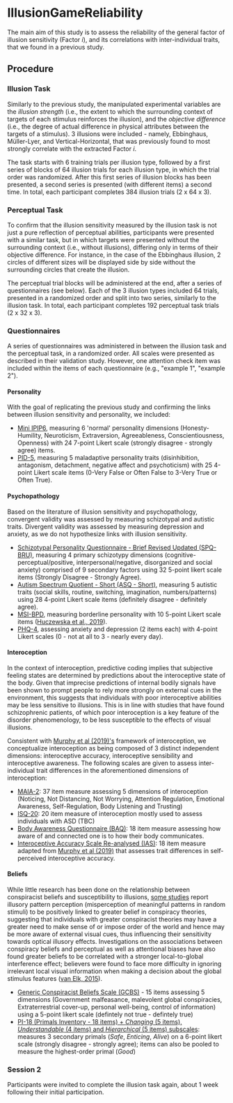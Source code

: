 # IllusionGameReliability

The main aim of this study is to assess the reliability of the general factor of illusion sensitivity (Factor *i*), and its correlations with inter-individual traits, that we found in a previous study.

## Procedure

### Illusion Task

Similarly to the previous study, the manipulated experimental variables are the *illusion strength* (i.e., the extent to which the surrounding context of targets of each stimulus reinforces the illusion), and the *objective difference* (i.e., the degree of actual difference in physical attributes between the targets of a stimulus). 3 illusions were included - namely, Ebbinghaus, Müller-Lyer, and Vertical-Horizontal, that was previously found to most strongly correlate with the extracted Factor *i*.

The task starts with 6 training trials per illusion type, followed by a first series of blocks of 64 illusion trials for each illusion type, in which the trial order was randomized. After this first series of illusion blocks has been presented, a second series is presented (with different items) a second time. In total, each participant completes 384 illusion trials (2 x 64 x 3).

### Perceptual Task

To confirm that the illusion sensitivity measured by the illusion task is not just a pure reflection of perceptual abilities, participants were presented with a similar task, but in which targets were presented without the surrounding context (i.e., without illusions), differing only in terms of their objective difference. For instance, in the case of the Ebbinghaus illusion, 2 circles of different sizes will be displayed side by side without the surrounding circles that create the illusion.

The perceptual trial blocks will be administered at the end, after a series of questionnaires (see below). Each of the 3 illusion types included 64 trials, presented in a randomized order and split into two series, similarly to the illusion task. In total, each participant completes 192 perceptual task trials (2 x 32 x 3).

### Questionnaires

A series of questionnaires was administered in between the illusion task and the perceptual task, in a randomized order. All scales were presented as described in their validation study. However, one attention check item was included within the items of each questionnaire (e.g., "example 1", "example 2").

#### Personality

With the goal of replicating the previous study and confirming the links between illusion sensitivity and personality, we included:

- [Mini IPIP6](https://www.psychology.org.nz/journal-archive/Sibley-IPIP61.pdf), measuring 6 'normal' personality dimensions (Honesty-Humility, Neuroticism, Extraversion, Agreeableness, Conscientiousness, Openness) with 24 7-point Likert scale (strongly disagree - strongly agree) items.
- [PID-5](https://www.ncbi.nlm.nih.gov/pmc/articles/PMC5142430/), measuring 5 maladaptive personality traits (disinhibition, antagonism, detachment, negative affect and psychoticism) with 25 4-point Likert scale items (0-Very False or Often False to 3-Very True or Often True).

#### Psychopathology

Based on the literature of illusion sensitivity and psychopathology, convergent validity was assessed by measuring schizotypal and autistic traits. Divergent validity was assessed by measuring depression and anxiety, as we do not hypothesize links with illusion sensitivity.

- [Schizotypal Personality Questionnaire - Brief Revised Updated (SPQ-BRU)](https://www.ncbi.nlm.nih.gov/pmc/articles/PMC4834869/#SD1), measuring 4 primary schizotypy dimensions (cognitive-perceptual/positive, interpersonal/negative, disorganized and social anxiety) comprised of 9 secondary factors using 32 5-point likert scale items (Strongly Disagree - Strongly Agree).
- [Autism Spectrum Quotient - Short (ASQ - Short)](https://www.ncbi.nlm.nih.gov/pmc/articles/PMC3076581/), measuring 5 autistic traits (social skills, routine, switching, imagination, numbers/patterns) using 28 4-point Likert scale items (definitely disagree - definitely agree).
- [MSI-BPD](https://psycnet.apa.org/record/2004-10325-009), measuring borderline personality with 10 5-point Likert scale items ([Huczewska et al., 2019]( https://doi.org/10.5114/cipp.2019.89674)).
- [PHQ-4](https://pubmed.ncbi.nlm.nih.gov/19996233/), assessing anxiety and depression (2 items each) with 4-point Likert scales (0 - not at all to 3 - nearly every day).

#### Interoception

In the context of interoception, predictive coding implies that subjective feeling states are determined by predictions about the interoceptive state of the body. Given that imprecise predictions of internal bodily signals have been shown to prompt people to rely more strongly on external cues in the environment, this suggests that individuals with poor interoceptive abilities may be less sensitive to illusions. This is in line with studies that have found schizophrenic patients, of which poor interoception is a key feature of the disorder phenomenology, to be less susceptible to the effects of visual illusions.

Consistent with [Murphy et al (2019)'s](https://doi.org/10.3758/s13423-019-01632-7) framework of interoception, we conceptualize interoception as being composed of 3 distinct independent dimensions: interoceptive accuracy, interoceptive sensibility and interoceptive awareness. The following scales are given to assess inter-individual trait differences in the aforementioned dimensions of interoception:

- [MAIA-2](https://journals.plos.org/plosone/article?id=10.1371/journal.pone.0208034): 37 item measure assessing 5 dimensions of interoception (Noticing, Not Distancing, Not Worrying, Attention Regulation, Emotional Awareness, Self-Regulation, Body Listening and Trusting)
- [ISQ-20](https://link.springer.com/article/10.1007/s10803-018-3600-3): 20 item measure of interoception mostly used to assess individuals with ASD (TBC)
- [Body Awareness Questionnaire (BAQ)](https://www.tandfonline.com/doi/abs/10.1207/s15327752jpa5304_16): 18 item measure assessing how aware of and connected one is to how their body communicates.
- [Interoceptive Accuracy Scale Re-analysed (IAS)](https://github.com/DominiqueMakowski/InteroceptiveAccuracyScale#final-scale): 18 item measure adapted from [Murphy et al (2019)](http://dx.doi.org/10.31234/osf.io/fqgu4) that assesses trait differences in self-perceived interoceptive accuracy.

#### Beliefs

While little research has been done on the relationship between conspiracist beliefs and susceptibility to illusions, [some studies](10.1002/ejsp.2331) report illusory pattern perception (misperception of meaningful patterns in random stimuli) to be positively linked to greater belief in conspiracy theories, suggesting that individuals with greater conspiracist theories may have a greater need to make sense of or impose order of the world and hence may be more aware of external visual cues, thus influencing their sensitivity towards optical illusory effects. Investigations on the associations between conspiracy beliefs and perceptual as well as attentional biases have also found greater beliefs to be correlated with a stronger local-to-global interference effect; believers were found to face more difficulty in ignoring irrelevant local visual information when making a decision about the global stimulus features ([van Elk, 2015](https://journals.plos.org/plosone/article?id=10.1371/journal.pone.0130422#sec002)).

- [Generic Conspiracist Beliefs Scale (GCBS)](https://doi.org/10.3389/fpsyg.2013.00279) - 15 items assessing 5 dimensions (Government malfeasance, malevolent global conspiracies, Extraterrestrial cover-up, personal well-being, control of information) using a 5-point likert scale (defintely not true - defintely true)
- [PI-18 (Primals Inventory - 18 items) + *Changing* (5 items), *Understandable* (4 items) and *Hierarchical* (5 items) subscales](http://dx.doi.org/10.1037/pas0001055): measures 3 secondary primals (*Safe*, *Enticing*, *Alive*) on a 6-point likert scale (strongly disagree - strongly agree); items can also be pooled to measure the highest-order primal (*Good*)

### Session 2

Participants were invited to complete the illusion task again, about 1 week following their initial participation.

